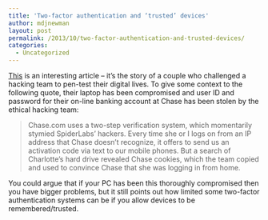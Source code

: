 ```yaml
---
title: 'Two-factor authentication and ‘trusted’ devices'
author: mdjnewman
layout: post
permalink: /2013/10/two-factor-authentication-and-trusted-devices/
categories:
  - Uncategorized
---
```

[This][1] is an interesting article – it’s the story of a couple who challenged a hacking team to pen-test their digital lives. To give some context to the following quote, their laptop has been compromised and user ID and password for their on-line banking account at Chase has been stolen by the ethical hacking team:

> Chase.com uses a two-step verification system, which momentarily stymied SpiderLabs’ hackers. Every time she or I logs on from an IP address that Chase doesn’t recognize, it offers to send us an activation code via text to our mobile phones. But a search of Charlotte’s hard drive revealed Chase cookies, which the team copied and used to convince Chase that she was logging in from home.

You could argue that if your PC has been this thoroughly compromised then you have bigger problems, but it still points out how limited some two-factor authentication systems can be if you allow devices to be remembered/trusted.

 [1]: http://pandodaily.com/2013/10/26/i-challenged-hackers-to-investigate-me-and-what-they-found-out-is-chilling/ "I challenged hackers to investigate me and what they found out is chilling | PandoDaily"